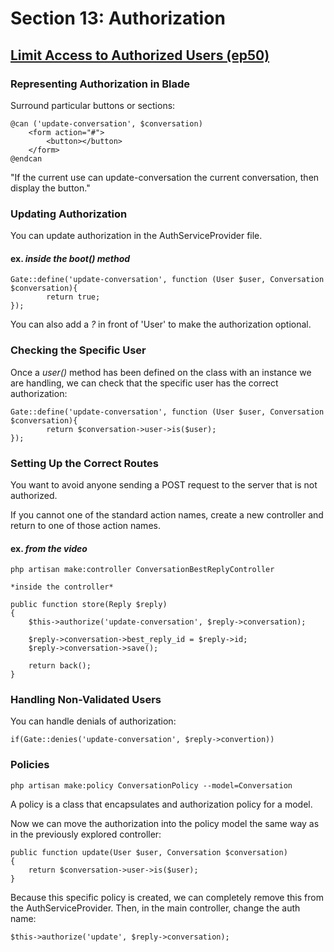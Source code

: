 # Section 13: Authorization

## [Limit Access to Authorized Users (ep50)](https://laracasts.com/series/laravel-6-from-scratch/episodes/50?autoplay=true)

### Representing Authorization in Blade
Surround particular buttons or sections:
```
@can ('update-conversation', $conversation)
    <form action="#">
        <button></button>
    </form>
@endcan
```

"If the current use can update-conversation the current conversation, then display the button."

### Updating Authorization
You can update authorization in the AuthServiceProvider file.

#### ex. *inside the boot() method*
```
Gate::define('update-conversation', function (User $user, Conversation $conversation){
        return true;
});
```

You can also add a *?* in front of 'User' to make the authorization optional.

### Checking the Specific User
Once a *user()* method has been defined on the class with an instance we are handling, we can check that the specific user has the correct authorization:

```
Gate::define('update-conversation', function (User $user, Conversation $conversation){
        return $conversation->user->is($user);
});
```

### Setting Up the Correct Routes
You want to avoid anyone sending a POST request to the server that is not authorized.

If you cannot one of the standard action names, create a new controller and return to one of those action names.

#### ex. *from the video* 
```
php artisan make:controller ConversationBestReplyController

*inside the controller*

public function store(Reply $reply)
{
    $this->authorize('update-conversation', $reply->conversation);

    $reply->conversation->best_reply_id = $reply->id;
    $reply->conversation->save();

    return back();
}
```

### Handling Non-Validated Users
You can handle denials of authorization:

```
if(Gate::denies('update-conversation', $reply->convertion))
```

### Policies
```
php artisan make:policy ConversationPolicy --model=Conversation
```

A policy is a class that encapsulates and authorization policy for a model.

Now we can move the authorization into the policy model the same way as in the previously explored controller:
```
public function update(User $user, Conversation $conversation)
{
    return $conversation->user->is($user);
}
```

Because this specific policy is created, we can completely remove this from the AuthServiceProvider. Then, in the main controller, change the auth name:

```
$this->authorize('update', $reply->conversation);
```
